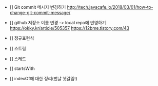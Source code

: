 - [] Git commit 메시지 변경하기
http://tech.javacafe.io/2018/03/01/how-to-change-git-commit-message/

- [] github 저장소 이름 변경 -> local repo에 반영하기
https://okky.kr/article/505357
https://12bme.tistory.com/43

- [] 정규표현식
- [] 스트림
- [] 스레드
- [] startsWith
- [] indexOf에 대한 정리(맨날 헷갈림!)
